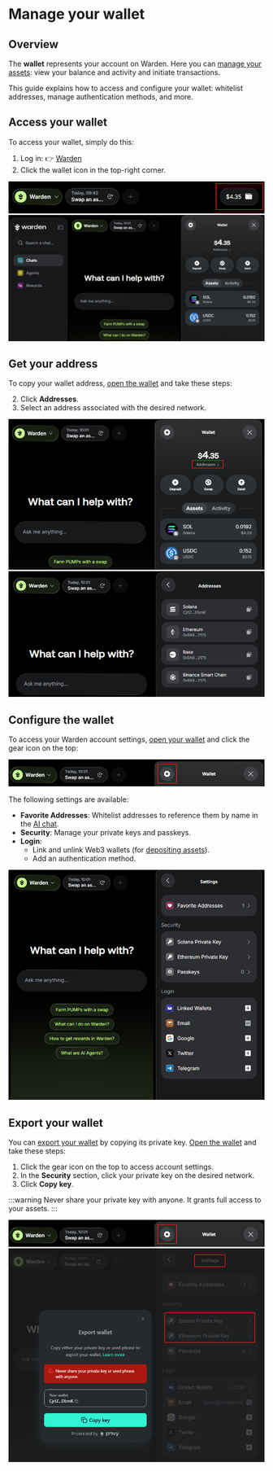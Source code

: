 ﻿---
sidebar_position: 6
---

# Manage your wallet

## Overview

The **wallet** represents your account on Warden. Here you can [manage your assets](manage-assets): view your balance and activity and initiate transactions.

This guide explains how to access and configure your wallet: whitelist addresses, manage authentication methods, and more.

## Access your wallet

To access your wallet, simply do this:

1. Log in: 👉 [Warden](https://app.wardenprotocol.org)
2. Click the wallet icon in the top-right corner.

![Access your wallet in Warden](../../static/img/warden-app/manage-your-wallet-1.png)
![View your wallet in Warden](../../static/img/warden-app/manage-your-wallet-2.png)

## Get your address

To copy your wallet address, [open the wallet](#access-your-wallet) and take these steps:

2. Click **Addresses**.
3. Select an address associated with the desired network.

![Access your addresses in Warden](../../static/img/warden-app/manage-your-wallet-3.png)
![Copy a wallet address in Warden](../../static/img/warden-app/manage-your-wallet-4.png)

## Configure the wallet

To access your Warden account settings, [open your wallet](#access-your-wallet) and click the gear icon on the top:

![Access your wallet settings in Warden](../../static/img/warden-app/manage-your-wallet-5.png)

The following settings are available:

- **Favorite Addresses**: Whitelist addresses to reference them by name in the [AI chat](use-the-chat).
- **Security**: Manage your private keys and passkeys.
- **Login**:
  - Link and unlink Web3 wallets (for [depositing assets](manage-assets#deposit-assets)).
  - Add an authentication method.

![The available wallet settings in Warden](../../static/img/warden-app/manage-your-wallet-6.png)

## Export your wallet

You can [export your wallet](https://privy-io.notion.site/Transferring-your-account-9dab9e16c6034a7ab1ff7fa479b02828) by copying its private key. [Open the wallet](#access-your-wallet) and take these steps:

1. Click the gear icon on the top to access account settings.
2. In the **Security** section, click your private key on the desired network.
3. Click **Copy key**.

:::warning
Never share your private key with anyone. It grants full access to your assets.
:::

![Access your wallet settings in Warden](../../static/img/warden-app/manage-your-wallet-5.png)
![Copy a wallet address in Warden](../../static/img/warden-app/manage-your-wallet-7.png)
